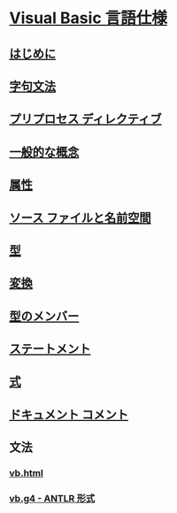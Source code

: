 # [Visual Basic 言語仕様](index.md)
## [はじめに](../../../../_vblang/spec/introduction.md)
## [字句文法](../../../../_vblang/spec/lexical-grammar.md)
## [プリプロセス ディレクティブ](../../../../_vblang/spec/preprocessing-directives.md)
## [一般的な概念](../../../../_vblang/spec/general-concepts.md)
## [属性](../../../../_vblang/spec/attributes.md)
## [ソース ファイルと名前空間](../../../../_vblang/spec/source-files-and-namespaces.md)
## [型](../../../../_vblang/spec/types.md)
## [変換](../../../../_vblang/spec/conversions.md)
## [型のメンバー](../../../../_vblang/spec/type-members.md)
## [ステートメント](../../../../_vblang/spec/statements.md)
## [式](../../../../_vblang/spec/expressions.md)
## [ドキュメント コメント](../../../../_vblang/spec/documentation-comments.md)
## 文法
### [vb.html](http://ljw1004.github.io/vbspec/vb.html)
### [vb.g4 - ANTLR 形式](http://ljw1004.github.io/vbspec/vb.g4?raw=true)

